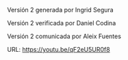 Versión 2 generada por Ingrid Segura

Versión 2 verificada por Daniel Codina

Versión 2 comunicada por Aleix Fuentes

URL: https://youtu.be/qF2eU5UR0f8
